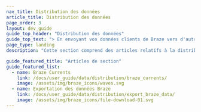 ```yaml
---
nav_title: Distribution des données
article_title: Distribution des données
page_order: 3
layout: dev_guide
guide_top_header: "Distribution des données"
guide_top_text: "> En envoyant vos données clients de Braze vers d'autres outils que vous utilisez (comme un entrepôt de données ou une plateforme analytique), vous pouvez tout synchroniser pour obtenir de meilleures informations et prendre des décisions en matière d'envoi de messages dans l'ensemble de vos activités."
page_type: landing
description: "Cette section comprend des articles relatifs à la distribution des données dans la plateforme de données de Braze."

guide_featured_title: "Articles de section"
guide_featured_list:
  - name: Braze Currents
    link: /docs/user_guide/data/distribution/braze_currents/
    image: /assets/img/braze_icons/waves.svg
  - name: Exportation des données Braze
    link: /docs/user_guide/data/distribution/export_braze_data/
    image: /assets/img/braze_icons/file-download-01.svg
---
```

<br><br>
